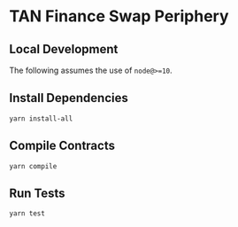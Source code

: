 # TAN Finance Swap Periphery

## Local Development

The following assumes the use of `node@>=10`.

## Install Dependencies

`yarn install-all`

## Compile Contracts

`yarn compile`

## Run Tests

`yarn test`
